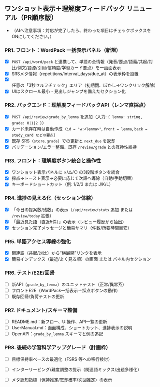 ## ワンショット表示＋理解度フィードバック リニューアル（PR順序版）
- （AIへ注意事項：対応が完了したら、終わった項目はチェックボックスをONにしてください。）

### PR1. フロント：WordPack 一括表示パネル（新規）
- [x] `POST /api/word/pack` と連携して、単語の全情報（発音/要点/語義/共起/対比/例文/語源/引用/信頼度/学習カード要点）を一画面表示
- [x] SRSメタ情報（repetitions/interval_days/due_at）の表示枠を設置
- [x] 任意の「3秒セルフチェック」エリア（初期閉、ぼかし→ワンクリック解除）
- [x] UIはスクロール最小・見出しジャンプを備えたセクション化

### PR2. バックエンド：理解度フィードバックAPI（レンマ直採点）
- [x] `POST /api/review/grade_by_lemma` を追加（入力: `{ lemma: string, grade: 0|1|2 }`）
- [x] カード未存在時は自動作成（`id = "w:<lemma>"`, `front = lemma`, `back = study_card などの要点`）
- [x] 既存 SRS（`store.grade`）での更新と `next_due` を返却
- [x] バリデーション/エラー整備、既存 `/review/grade` との互換性維持

### PR3. フロント：理解度ボタン統合と操作性
- [x] ワンショット表示パネルに ×/△/○ の3段階ボタンを統合
- [x] 採点→トースト表示→必要に応じて次語へ導線（自動/手動切替）
- [x] キーボードショートカット（例: 1/2/3 または J/K/L）

### PR4. 進捗の見える化（セッション体験）
- [x] 「今日の提案数/残数」の表示（`/api/review/stats` 追加 または `/review/today` 拡張）
- [x] 「最近見た語（直近5件）」の表示（レビュー履歴から抽出）
- [x] セッション完了メッセージと簡易サマリ（件数/所要時間目安）

### PR5. 単語アクセス導線の強化
- [x] 関連語（共起/対比）から“横展開”リンクを表示
- [x] 簡易インデックス（最近/よく見る順）の画面 または パネル内セクション

### PR6. テスト/E2E/回帰
- [ ] 新API（`grade_by_lemma`）のユニットテスト（正常/異常系）
- [ ] フロントE2E（WordPack一括表示＋採点ボタンの動作）
- [ ] 既存回帰/負荷テストの更新

### PR7. ドキュメント/スキーマ整備
- [ ] README.md：新フロー、UI操作、API一覧の更新
- [ ] UserManual.md：画面構成、ショートカット、進捗表示の説明
- [ ] OpenAPI：`grade_by_lemma` スキーマと例の追記

### PR8. 後続の学習科学アップグレード（計画枠）
- [ ] 目標保持率ベースの最適化（FSRS 等への移行検討）
- [ ] インターリービング/難度調整の提示（関連語ミックス/出題多様化）
- [ ] メタ認知指標（保持推定/忘却確率/次回推定）の表示



